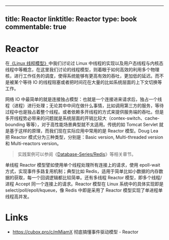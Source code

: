 
---
title: Reactor
linktitle: Reactor
type: book
commentable: true
---

# Reactor

在[《Linux 线程模型》](https://ng-tech.icu/books/Linux-Series/#/)中我们讨论过 Linux 中线程的实现以及用户态线程与内核态线程中等概念，在这里我们讨论的线程模型，则着眼于如何高效的利用多个物理核，进行工作任务的调度，使得系统能够有更高有效的吞吐，更加低的延迟。而不是被某个等待 IO 的线程阻塞或者把时间花在大量的比如系统层面的上下文切换等工作。

网络 IO 中最简单的就是连接独占模型：也就是一个连接进来请求后，独占一个线程（进程）进行处理；无论其中中间在做什么事情，比如调用第三方的服务，等待过程中也是独占着整个线程。或者依赖多开线程的方式来提供服务端的吞吐。但是多开线程势必带来的问题就是系统层面的开销比较大（contex-switch、cache-bounding 等等），对于高性能场景典型就不太适用。传统的如 Tomcat Servlet 就是基于这样的原理，而我们现在实际应用中常用的是 Reactor 模型。Doug Lea 把 Reactor 模式分为三种类型，分别是：Basic version, Multi-threaded version 和 Multi-reactors version。

> 实践案例可以参阅《[Database-Series/Redis](https://github.com/wx-chevalier/Database-Series?q=)》等相关章节。

单线程 Reactor 模型譬如使用单个线程处理所有连接上的请求，使用 epoll-wait 方式，实现事件多路复用机制；典型比如 Redis，适用于简单比如小数据的内存数据的获取，每一个回调逻辑都比较简单。还有多线程 Reactor 模型，即多个线程/进程 Accept 同一个连接上的请求。Reactor 模型在 Linux 系统中的具体实现即是 select/poll/epoll/kqueue，像 Redis 中即是采用了 Reactor 模型实现了单进程单线程高并发。

# Links

- https://cubox.pro/c/mMiamX 彻底搞懂事件驱动模型 - Reactor

    